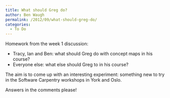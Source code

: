 ```yaml
---
title: What should Greg do?
author: Ben Waugh
permalink: /2012/09/what-should-greg-do/
categories:
  - To Do
---
```

Homework from the week 1 discussion:

*   Tracy, Ian and Ben: what should Greg do with concept maps in his course?
*   Everyone else: what else should Greg to in his course?

The aim is to come up with an interesting experiment: something new to try in the Software Carpentry workshops in York and Oslo.

Answers in the comments please!
